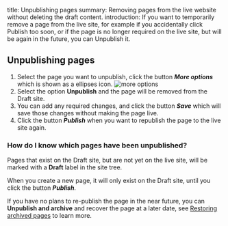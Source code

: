 title: Unpublishing pages
summary: Removing pages from the live website without deleting the draft content.
introduction: If you want to temporarily remove a page from the live site, for example if you accidentally click Publish too soon, or if the page is no longer required on the live site, but will be again in the future, you can Unpublish it.

## Unpublishing pages

 1. Select the page you want to unpublish, click the button ***More options*** which is shown as a ellipses icon.
 ![more options](/_images/more-options.png)
 2. Select the option **Unpublish** and the page will be removed from the Draft site.
 3. You can add any required changes, and click the button ***Save*** which will save those changes without making the page live.
 4. Click the button ***Publish*** when you want to republish the page to the live site again.

### How do I know which pages have been unpublished?

Pages that exist on the Draft site, but are not yet on the live site, will be marked with a **Draft** label in the site tree.

When you create a new page, it will only exist on the Draft site, until you click the button ***Publish***.

If you have no plans to re-publish the page in the near future, you can **Unpublish and archive** and recover the page at a later date, see [Restoring archived pages](restoring_archived_pages) to learn more.
